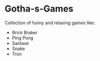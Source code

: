 # Gotha-s-Games
Collection of funny and relaxing games like:
- Brick Braker
- Ping Pong
- Santase
- Snake
- Tron
 